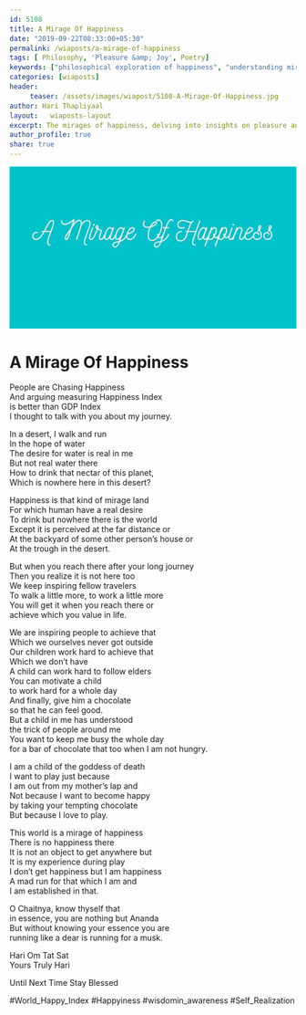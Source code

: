 ```yaml
--- 
id: 5108 
title: A Mirage Of Happiness
date: "2019-09-22T08:33:00+05:30"
permalink: /wiaposts/a-mirage-of-happiness
tags: [ Philosophy, 'Pleasure &amp; Joy', Poetry]    
keywords: ["philosophical exploration of happiness", "understanding mirages of joy", "poetic insights on pleasure and happiness", "philosophy of happiness and joy", "exploring illusions of happiness in philosophy"]
categories: [wiaposts] 
header:
     teaser: /assets/images/wiapost/5108-A-Mirage-Of-Happiness.jpg
author: Hari Thapliyaal 
layout:   wiaposts-layout
excerpt: The mirages of happiness, delving into insights on pleasure and joy.
author_profile: true 
share: true 
---
```


![A Mirage Of Happiness](/assets/images/wiapost/5108-A-Mirage-Of-Happiness.jpg)     
   
# A Mirage Of Happiness
    
People are Chasing Happiness     
And arguing measuring Happiness Index     
is better than GDP Index     
I thought to talk with you about my journey.    
    
In a desert, I walk and run     
In the hope of water     
The desire for water is real in me     
But not real water there     
How to drink that nectar of this planet,     
Which is nowhere here in this desert?    
    
Happiness is that kind of mirage land     
For which human have a real desire     
To drink but nowhere there is the world     
Except it is perceived at the far distance or     
At the backyard of some other person’s house or     
At the trough in the desert.    
    
But when you reach there after your long journey     
Then you realize it is not here too     
We keep inspiring fellow travelers     
To walk a little more, to work a little more     
You will get it when you reach there or     
achieve which you value in life.    
    
We are inspiring people to achieve that     
Which we ourselves never got outside     
Our children work hard to achieve that     
Which we don’t have     
A child can work hard to follow elders     
You can motivate a child     
to work hard for a whole day     
And finally, give him a chocolate     
so that he can feel good.     
But a child in me has understood     
the trick of people around me     
You want to keep me busy the whole day     
for a bar of chocolate that too when I am not hungry.    
    
I am a child of the goddess of death     
I want to play just because     
I am out from my mother’s lap and     
Not because I want to become happy     
by taking your tempting chocolate     
But because I love to play.    
    
This world is a mirage of happiness     
There is no happiness there     
It is not an object to get anywhere but     
It is my experience during play     
I don’t get happiness but I am happiness     
A mad run for that which I am and     
I am established in that.    
    
O Chaitnya, know thyself that     
in essence, you are nothing but Ananda     
But without knowing your essence you are     
running like a dear is running for a musk.    
    
Hari Om Tat Sat     
Yours Truly Hari    
    
Until Next Time Stay Blessed    
    
#World_Happy_Index #Happyiness #wisdomin_awareness #Self_Realization    
    
    
